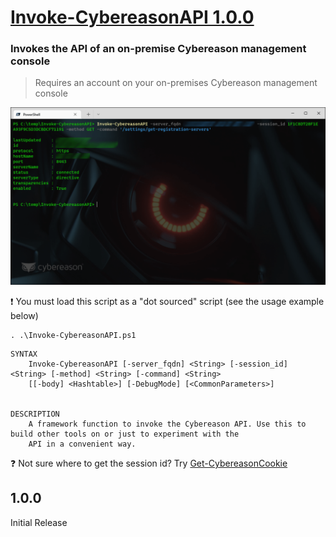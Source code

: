 # [Invoke-CybereasonAPI 1.0.0](https://github.com/Cybereason-Fan/Invoke-CybereasonAPI)

### Invokes the API of an on-premise Cybereason management console
> Requires an account on your on-premises Cybereason management console

![image](usage-Invoke-CybereasonAPI.png)

❗ You must load this script as a "dot sourced" script (see the usage example below)
```
. .\Invoke-CybereasonAPI.ps1
```
```
SYNTAX
    Invoke-CybereasonAPI [-server_fqdn] <String> [-session_id] <String> [-method] <String> [-command] <String>
    [[-body] <Hashtable>] [-DebugMode] [<CommonParameters>]


DESCRIPTION
    A framework function to invoke the Cybereason API. Use this to build other tools on or just to experiment with the
    API in a convenient way.
``` 

❓ Not sure where to get the session id? Try [Get-CybereasonCookie](https://github.com/Cybereason-Fan/Get-CybereasonCookie)

## 1.0.0

Initial Release
